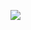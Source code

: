 [![](https://mermaid.ink/img/pako:eNqV0s1uwjAMAOBXsbIrSKPsR-qkSdAW2GFSRSvtsO4QGhcy0qRKUhhCvPvS0As7rTc7_mLZks-kVAxJSLaaNjvI54UEmH0WJMaKS64h540ChhC1wvKDKsgXjMevMHckQ4ElV5JqiFTdKInSonGi6zH3LHLsXUnriGuhZMW3rXbJimp2pBp7HHkcO5xq5SapHUmydBr09djXk5v6mppmg1qfIOU9Szxb-OkNyoMSB9QwS99gnWR51YreLbxb_nWN4CXtloQP3PR06enK0RzNdY3Zd-sjBRk3FmvaU8HlPrMngXAPxmq1x_AuwJI9T0bXdHzkzO7CoPl5ufWTgT4Y6KcD_cNA_zjQP_3DkxGpUdeUM3ec5-5_QewOa3cyoQsZVtRdZEEKeXGUtlZlJ1mS0OoWR6RtGLUYc9ody-1jwrhVmoQVFQYvv6OGASk?type=png)](https://mermaid.live/edit#pako:eNqV0s1uwjAMAOBXsbIrSKPsR-qkSdAW2GFSRSvtsO4QGhcy0qRKUhhCvPvS0As7rTc7_mLZks-kVAxJSLaaNjvI54UEmH0WJMaKS64h540ChhC1wvKDKsgXjMevMHckQ4ElV5JqiFTdKInSonGi6zH3LHLsXUnriGuhZMW3rXbJimp2pBp7HHkcO5xq5SapHUmydBr09djXk5v6mppmg1qfIOU9Szxb-OkNyoMSB9QwS99gnWR51YreLbxb_nWN4CXtloQP3PR06enK0RzNdY3Zd-sjBRk3FmvaU8HlPrMngXAPxmq1x_AuwJI9T0bXdHzkzO7CoPl5ufWTgT4Y6KcD_cNA_zjQP_3DkxGpUdeUM3ec5-5_QewOa3cyoQsZVtRdZEEKeXGUtlZlJ1mS0OoWR6RtGLUYc9ody-1jwrhVmoQVFQYvv6OGASk)
